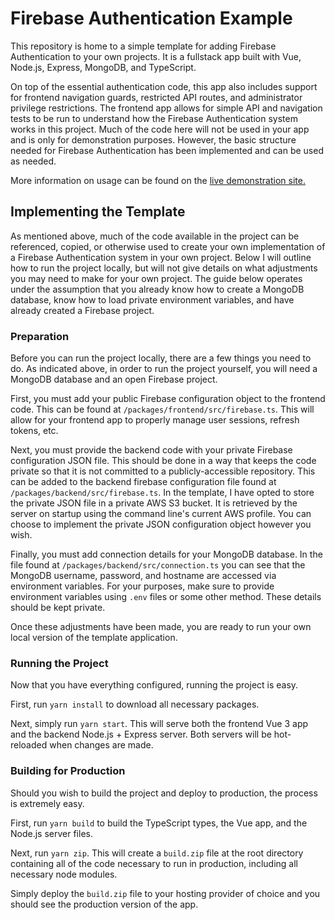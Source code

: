 # Firebase Authentication Example

This repository is home to a simple template for adding Firebase Authentication to your own projects. It is a fullstack app built with Vue, Node.js, Express, MongoDB, and TypeScript.

On top of the essential authentication code, this app also includes support for frontend navigation guards, restricted API routes, and administrator privilege restrictions. The frontend app allows for simple API and navigation tests to be run to understand how the Firebase Authentication system works in this project. Much of the code here will not be used in your app and is only for demonstration purposes. However, the basic structure needed for Firebase Authentication has been implemented and can be used as needed.

More information on usage can be found on the [live demonstration site.](https://auth.harrisonbludworth.com)

## Implementing the Template

As mentioned above, much of the code available in the project can be referenced, copied, or otherwise used to create your own implementation of a Firebase Authentication system in your own project. Below I will outline how to run the project locally, but will not give details on what adjustments you may need to make for your own project. The guide below operates under the assumption that you already know how to create a MongoDB database, know how to load private environment variables, and have already created a Firebase project.

### Preparation

Before you can run the project locally, there are a few things you need to do. As indicated above, in order to run the project yourself, you will need a MongoDB database and an open Firebase project.

First, you must add your public Firebase configuration object to the frontend code. This can be found at `/packages/frontend/src/firebase.ts`. This will allow for your frontend app to properly manage user sessions, refresh tokens, etc.

Next, you must provide the backend code with your private Firebase configuration JSON file. This should be done in a way that keeps the code private so that it is not committed to a publicly-accessible repository. This can be added to the backend firebase configuration file found at `/packages/backend/src/firebase.ts`. In the template, I have opted to store the private JSON file in a private AWS S3 bucket. It is retrieved by the server on startup using the command line's current AWS profile. You can choose to implement the private JSON configuration object however you wish.

Finally, you must add connection details for your MongoDB database. In the file found at `/packages/backend/src/connection.ts` you can see that the MongoDB username, password, and hostname are accessed via environment variables. For your purposes, make sure to provide environment variables using `.env` files or some other method. These details should be kept private.

Once these adjustments have been made, you are ready to run your own local version of the template application.

### Running the Project

Now that you have everything configured, running the project is easy.

First, run `yarn install` to download all necessary packages.

Next, simply run `yarn start`. This will serve both the frontend Vue 3 app and the backend Node.js + Express server. Both servers will be hot-reloaded when changes are made.

### Building for Production

Should you wish to build the project and deploy to production, the process is extremely easy.

First, run `yarn build` to build the TypeScript types, the Vue app, and the Node.js server files.

Next, run `yarn zip`. This will create a `build.zip` file at the root directory containing all of the code necessary to run in production, including all necessary node modules.

Simply deploy the `build.zip` file to your hosting provider of choice and you should see the production version of the app.
